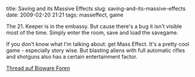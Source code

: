 title: Saving and its Massive Effects
slug: saving-and-its-massive-effects
date: 2009-02-20 21:21
tags: masseffect, game

The 21. Keeper is in the embassy. But cause there's a bug it isn't visible most of the time. Simply enter the room, save and load the savegame.

If you don't know what I'm talking about: get Mass Effect. It's a pretty cool game - especially story wise. But blasting aliens with full automatic rifles and shotguns also has a certain entertainment factor.

[Thread auf Bioware Foren](http://masseffect.bioware.com/forums/viewtopic.html?topic=598327&forum=123&sp=15)
